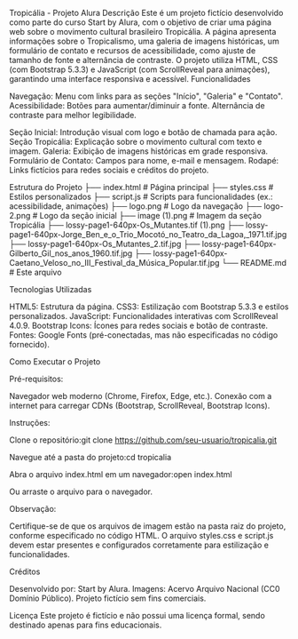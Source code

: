 Tropicália - Projeto Alura
Descrição
Este é um projeto fictício desenvolvido como parte do curso Start by Alura, com o objetivo de criar uma página web sobre o movimento cultural brasileiro Tropicália. A página apresenta informações sobre o Tropicalismo, uma galeria de imagens históricas, um formulário de contato e recursos de acessibilidade, como ajuste de tamanho de fonte e alternância de contraste.
O projeto utiliza HTML, CSS (com Bootstrap 5.3.3) e JavaScript (com ScrollReveal para animações), garantindo uma interface responsiva e acessível.
Funcionalidades

Navegação: Menu com links para as seções "Início", "Galeria" e "Contato".
Acessibilidade:
Botões para aumentar/diminuir a fonte.
Alternância de contraste para melhor legibilidade.


Seção Inicial: Introdução visual com logo e botão de chamada para ação.
Seção Tropicália: Explicação sobre o movimento cultural com texto e imagem.
Galeria: Exibição de imagens históricas em grade responsiva.
Formulário de Contato: Campos para nome, e-mail e mensagem.
Rodapé: Links fictícios para redes sociais e créditos do projeto.

Estrutura do Projeto
├── index.html          # Página principal
├── styles.css          # Estilos personalizados
├── script.js           # Scripts para funcionalidades (ex.: acessibilidade, animações)
├── logo.png            # Logo da navegação
├── logo-2.png          # Logo da seção inicial
├── image (1).png       # Imagem da seção Tropicália
├── lossy-page1-640px-Os_Mutantes.tif (1).png
├── lossy-page1-640px-Jorge_Ben_e_o_Trio_Mocotó_no_Teatro_da_Lagoa,_1971.tif.jpg
├── lossy-page1-640px-Os_Mutantes_2.tif.jpg
├── lossy-page1-640px-Gilberto_Gil_nos_anos_1960.tif.jpg
├── lossy-page1-640px-Caetano_Veloso_no_III_Festival_da_Música_Popular.tif.jpg
└── README.md           # Este arquivo

Tecnologias Utilizadas

HTML5: Estrutura da página.
CSS3: Estilização com Bootstrap 5.3.3 e estilos personalizados.
JavaScript: Funcionalidades interativas com ScrollReveal 4.0.9.
Bootstrap Icons: Ícones para redes sociais e botão de contraste.
Fontes: Google Fonts (pré-conectadas, mas não especificadas no código fornecido).

Como Executar o Projeto

Pré-requisitos:

Navegador web moderno (Chrome, Firefox, Edge, etc.).
Conexão com a internet para carregar CDNs (Bootstrap, ScrollReveal, Bootstrap Icons).


Instruções:

Clone o repositório:git clone https://github.com/seu-usuario/tropicalia.git


Navegue até a pasta do projeto:cd tropicalia


Abra o arquivo index.html em um navegador:open index.html

Ou arraste o arquivo para o navegador.


Observação:

Certifique-se de que os arquivos de imagem estão na pasta raiz do projeto, conforme especificado no código HTML.
O arquivo styles.css e script.js devem estar presentes e configurados corretamente para estilização e funcionalidades.

Créditos

Desenvolvido por: Start by Alura.
Imagens: Acervo Arquivo Nacional (CC0 Domínio Público).
Projeto fictício sem fins comerciais.

Licença
Este projeto é fictício e não possui uma licença formal, sendo destinado apenas para fins educacionais.
